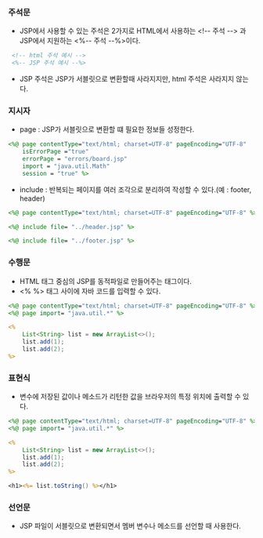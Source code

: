 ### 주석문
* JSP에서 사용할 수 있는 주석은 2가지로 HTML에서 사용하는 \<!-- 주석 --> 과 JSP에서 지원하는 <%-- 주석 --%>이다.
```jsp
 <!-- html 주석 예시 -->
 <%-- JSP 주석 예시 --%>
```
* JSP 주석은 JSP가 서블릿으로 변환할때 사라지지만, html 주석은 사라지지 않는다.

### 지시자
* page : JSP가 서블릿으로 변환할 떄 필요한 정보들 성정한다.
```jsp
<%@ page contentType="text/html; charset=UTF-8" pageEncoding="UTF-8" 
    isErrorPage ="true"
    errorPage = "errors/board.jsp"
    import = "java.util.Math"
    session = "true" %>
```
* include : 반복되는 페이지를 여러 조각으로 분리하여 작성할 수 있다.(예 : footer, header)
```jsp
<%@ page contentType="text/html; charset=UTF-8" pageEncoding="UTF-8" %>

<%@ include file= "../header.jsp" %>

<%@ include file= "../footer.jsp" %>
```

### 수행문
* HTML 태그 중심의 JSP를 동적파일로 만들어주는 태그이다.
* <% %> 태그 사이에 자바 코드를 입력할 수 있다.
```jsp
<%@ page contentType="text/html; charset=UTF-8" pageEncoding="UTF-8" %>
<%@ page import= "java.util.*" %>

<% 
    List<String> list = new ArrayList<>();
    list.add(1);
    list.add(2);
%>
```

### 표현식
* 변수에 저장된 값이나 메소드가 리턴한 값을 브라우저의 특정 위치에 출력할 수 있다.
```jsp
<%@ page contentType="text/html; charset=UTF-8" pageEncoding="UTF-8" %>
<%@ page import= "java.util.*" %>

<% 
    List<String> list = new ArrayList<>();
    list.add(1);
    list.add(2);
%>

<h1><%= list.toString() %></h1>
```

### 선언문
* JSP 파일이 서블릿으로 변환되면서 멤버 변수나 메소드를 선언할 때 사용한다.